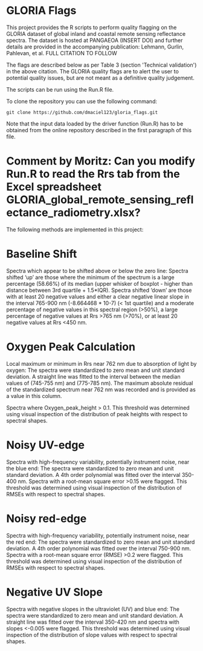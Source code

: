 # GLORIA Flags

This project provides the R scripts to perform quality flagging on the GLORIA dataset of global inland and coastal remote sensing reflectance spectra. The dataset is hosted at PANGAEOA (INSERT DOI) and further details are provided in the accompanying publication:
Lehmann, Gurlin, Pahlevan, et al. FULL CITATION TO FOLLOW

The flags are described below as per Table 3 (section 'Technical validation') in the above citation. The GLORIA quality flags are to alert the user to potential quality issues, but are not meant as a definitive quality judgement.  

The scripts can be run using the Run.R file. 

To clone the repository you can use the following command:

```
git clone https://github.com/dmaciel123/gloria_flags.git

```

Note that the input data loaded by the driver function (Run.R) has to be obtained from the online repository described in the first paragraph of this file. 

# Comment by Moritz: Can you modify Run.R to read the Rrs tab from the Excel spreadsheet GLORIA_global_remote_sensing_reflectance_radiometry.xlsx?

The following methods are implemented in this project:

# Baseline Shift

Spectra which appear to be shifted above or below the zero line: Spectra shifted ‘up’ are those where the minimum of the spectrum is a large percentage (58.66%) of its median (upper whisker of boxplot - higher than distance between 3rd quartile + 1.5*IQR). Spectra shifted ‘down’ are those with at least 20 negative values and either a clear negative linear slope in the interval 765-900 nm (-8.664468 * 10-7) (< 1st quartile) and a moderate percentage of negative values in this spectral region (>50%), a large percentage of negative values at Rrs >765 nm (>70%), or at least 20 negative values at Rrs <450 nm.


# Oxygen Peak Calculation

Local maximum or minimum in Rrs near 762 nm due to absorption of light by oxygen: The spectra were standardized to zero mean and unit standard deviation. A straight line was fitted to the interval between the median values of (745-755 nm) and (775-785 nm). The maximum absolute residual of the standardized spectrum near 762 nm was recorded and is provided as a value in this column. 

Spectra where Oxygen_peak_height > 0.1. This threshold was determined using visual inspection of the distribution of peak heights with respect to spectral shapes.

# Noisy UV-edge

Spectra with high-frequency variability, potentially instrument noise, near the blue end: The spectra were standardized to zero mean and unit standard deviation. A 4th order polynomial was fitted over the interval 350-400 nm. Spectra with a root-mean square error >0.15 were flagged. This threshold was determined using visual inspection of the distribution of RMSEs with respect to spectral shapes.



# Noisy red-edge

Spectra with high-frequency variability, potentially instrument noise, near the red end: The spectra were standardized to zero mean and unit standard deviation. A 4th order polynomial was fitted over the interval 750-900 nm. Spectra with a root-mean square error (RMSE) >0.2 were flagged. This threshold was determined using visual inspection of the distribution of RMSEs with respect to spectral shapes.


# Negative UV Slope

Spectra with negative slopes in the ultraviolet (UV) and blue end: The spectra were standardized to zero mean and unit standard deviation. A straight line was fitted over the interval 350-420 nm and spectra with slopes <-0.005 were flagged. This threshold was determined using visual inspection of the distribution of slope values with respect to spectral shapes.


